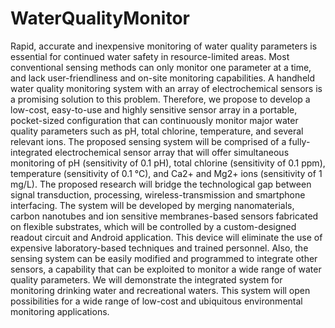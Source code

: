 # WaterQualityMonitor
Rapid, accurate and inexpensive monitoring of water quality parameters is essential for continued water safety in resource-limited areas. 
Most conventional sensing methods can only monitor one parameter at a time, and lack user-friendliness and on-site monitoring capabilities. 
A handheld water quality monitoring system with an array of electrochemical sensors is a promising solution to this problem. 
Therefore, we propose to develop a low-cost, easy-to-use and highly sensitive sensor array in a portable, pocket-sized configuration that can continuously monitor major water quality parameters such as pH, total chlorine, temperature, and several relevant ions. 
The proposed sensing system will be comprised of a fully-integrated electrochemical sensor array that will offer simultaneous monitoring of pH (sensitivity of 0.1 pH), total chlorine (sensitivity of 0.1 ppm), temperature (sensitivity of 0.1 °C), and Ca2+ and Mg2+ ions (sensitivity of 1 mg/L). 
The proposed research will bridge the technological gap between signal transduction, processing, wireless-transmission and smartphone interfacing. 
The system will be developed by merging nanomaterials, carbon nanotubes and ion sensitive membranes-based sensors fabricated on flexible substrates, which will be controlled by a custom-designed readout circuit and Android application. 
This device will eliminate the use of expensive laboratory-based techniques and trained personnel. 
Also, the sensing system can be easily modified and programmed to integrate other sensors, a capability that can be exploited to monitor a wide range of water quality parameters. 
We will demonstrate the integrated system for monitoring drinking water and recreational waters. 
This system will open possibilities for a wide range of low-cost and ubiquitous environmental monitoring applications.
